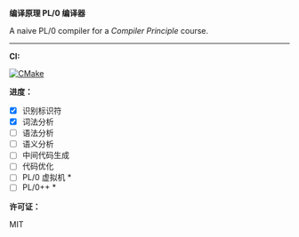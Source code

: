**编译原理 PL/0 编译器**

A naive PL/0 compiler for a *Compiler Principle* course.

---

**CI:**

[![CMake](https://github.com/ZKLlab/compiler-principle-project/actions/workflows/cmake.yml/badge.svg?branch=main)](https://github.com/ZKLlab/compiler-principle-project/actions/workflows/cmake.yml)

**进度：**

- [x] 识别标识符
- [x] 词法分析
- [ ] 语法分析
- [ ] 语义分析
- [ ] 中间代码生成
- [ ] 代码优化
- [ ] PL/0 虚拟机 \*
- [ ] PL/0++ \*

**许可证：**

MIT

